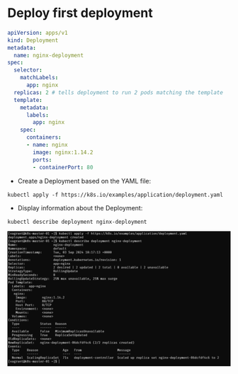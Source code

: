 # Deploy first deployment

```yml
apiVersion: apps/v1
kind: Deployment
metadata:
  name: nginx-deployment
spec:
  selector:
    matchLabels:
      app: nginx
  replicas: 2 # tells deployment to run 2 pods matching the template
  template:
    metadata:
      labels:
        app: nginx
    spec:
      containers:
      - name: nginx
        image: nginx:1.14.2
        ports:
        - containerPort: 80
```

- Create a Deployment based on the YAML file:
```
kubectl apply -f https://k8s.io/examples/application/deployment.yaml
```

- Display information about the Deployment:
```
kubectl describe deployment nginx-deployment
```

![](../assets/images/first_deploy.png)
